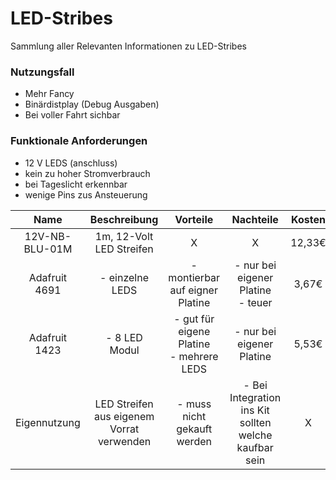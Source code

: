 # LED-Stribes
Sammlung aller Relevanten Informationen zu LED-Stribes


### Nutzungsfall
- Mehr Fancy
- Binärdistplay (Debug Ausgaben)
- Bei voller Fahrt sichbar
### Funktionale Anforderungen
- 12 V LEDS (anschluss)
- kein zu hoher Stromverbrauch
- bei Tageslicht erkennbar
- wenige Pins zus Ansteuerung

| Name | Beschreibung | Vorteile | Nachteile | Kosten | Link | 
| :--: | :----------: | :------: | :-------: | :----: | :--: |
| 12V-NB-BLU-01M | 1m, 12-Volt LED Streifen | X | X | 12,33€ | [Mouser](https://www.mouser.de/ProductDetail/Inspired-LED/12V-NB-BLU-01M?qs=YCa%2FAAYMW03uW5nGqAGw7Q%3D%3D) |
| Adafruit 4691 | - einzelne LEDS | - montierbar auf eigner Platine | - nur bei eigener Platine <br> - teuer | 3,67€ | [Mouser](https://www.mouser.de/ProductDetail/Adafruit/4691?qs=DPoM0jnrROWxg7zGo0cOBA%3D%3D) | 
| Adafruit 1423 | - 8 LED Modul | - gut für eigene Platine <br> - mehrere LEDS | - nur bei eigener Platine | 5,53€ | [Mouser](https://www.mouser.de/ProductDetail/Adafruit/1426?qs=GURawfaeGuCyJzBXJgG/Lg%3D%3D) | 
| Eigennutzung | LED Streifen aus eigenem Vorrat verwenden | - muss nicht gekauft werden | - Bei Integration ins Kit sollten welche kaufbar sein | X | X |
